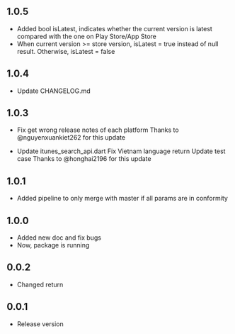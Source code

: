 ## 1.0.5
* Added bool isLatest, indicates whether the current version is latest compared with the one on Play Store/App Store
* When current version >= store version, isLatest = true instead of null result. Otherwise, isLatest = false

## 1.0.4
* Update CHANGELOG.md

## 1.0.3
* Fix get wrong release notes of each platform
Thanks to @nguyenxuankiet262 for this update

* Update itunes_search_api.dart
Fix Vietnam language return
Update test case
Thanks to @honghai2196 for this update

## 1.0.1
* Added pipeline to only merge with master if all params are in conformity

## 1.0.0
* Added new doc and fix bugs
* Now, package is running

## 0.0.2
* Changed return

## 0.0.1
* Release version
